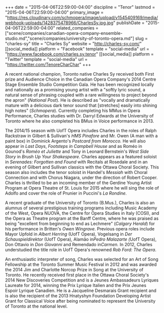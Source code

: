 +++
date = "2015-04-06T22:59:00-04:00"
discipline = "Tenor"
lastmod = "2015-04-06T22:59:00-04:00"
primary_image = "https://res.cloudinary.com/schmopera/image/upload/v1545409169/media/webhook-uploads/1428375478966/CharlesSy.jpg.jpg"
publishDate = "2015-04-06T22:59:00-04:00"
related_companies = ["scene/companies/canadian-opera-company-ensemble-studio.md","scene/companies/university-of-toronto-opera.md"]
slug = "charles-sy"
title = "Charles Sy"
website = "http://charles-sy.com/"
[[social_media]]
platform = "Facebook"
template = "social-media"
url = "https://www.facebook.com/charles.sy.tenor"
[[social_media]]
platform = "Twitter"
template = "social-media"
url = "https://twitter.com/TenoreCharChar"
+++

<p>
	A recent national champion, Toronto native Charles Sy received both First prize and Audience Choice in the Canadian Opera Company's 2014 Centre Stage Ensemble Studio Competition Gala. He has been recognized locally and nationally as a promising young artist with a "softly lyric sound, a natural sense of phrasing coupled with a rare willingness to project beyond the apron" (<em>National Post</em>). He is described as "vocally and dramatically mature with a delicious dark tenor sound that [stretches] easily into shining high notes" (<em>Schmopera</em>). Currently completing his MMus in Opera Performance, Charles studies with Dr. Darryl Edwards at the University of Toronto where he also completed his BMus in Voice performance in 2013.
</p>
<p>
	The 2014/15 season with UofT Opera includes Charles in the roles of Ralph Rackstraw in Gilbert &amp; Sullivan's <em>HMS Pinafore</em> and Mr. Owen (A man with a paint box) in Dominick Argento's <em>Postcard from Morocco. </em>He will also appear in <em>Last Days</em>, <em>Footsteps in Campbell House</em> and as Roméo in Gounod's <em>Roméo et Juliette</em> and Tony in Leonard Bernstein's <em>West Side Story</em> in <em>Brush Up Your Shakespeare</em>. Charles appears as a featured soloist in <em>Serenades: Forgotten and Found</em> with Recitals at Rosedale and in an evening of Gilbert and Sullivan classics with the Ottawa Choral Society. This season also includes the tenor soloist in Handel's <em>Messiah </em>with Choral Connection and with Chorus Niagara, under the direction of Robert Cooper. Charles is thrilled to be an incoming member of the Gerdine Young Artist Program at Opera Theatre of St. Louis for 2015 where he will sing the role of Adolfo and cover the role of Prunier in Puccini's <em>La Rondine.</em>
</p>
<p>
	A recent graduate of the University of Toronto (B.Mus.), Charles is also an alumnus of several prestigious training programs including Music Academy of the West, Opera NUOVA, the Centre for Opera Studies in Italy (COSI), and the Opera as Theatre program at the Banff Centre, where he was praised as being "excellent from beginning to end as Lechmere" (<em>Calgary Herald</em>) for his performance in Britten's <em>Owen Wingrave</em>. Previous opera roles include Mayor Upfold in <em>Albert Herring</em> (UofT Opera), Vogelsang in <em>Der Schauspieldirektor</em> (UofT Opera), Alamão in<em>Pedro Malazarte (</em>UofT Opera), Don Ottavio in <em>Don Giovanni </em>and Remendado in<em>Carmen. </em>In 2012, Charles understudied the title role in UofT Opera's renowned <em>Rob Ford: The Opera</em>.
</p>
<p>
	An enthusiastic interpreter of song, Charles was selected for an Art of Song Fellowship at the Toronto Summer Music Festival in 2012 and was awarded the 2014 Jim and Charlotte Norcop Prize in Song at the University of Toronto. He recently received first place in the Ottawa Choral Society's 2014 New Discoveries Competition and is a Jeunes Ambassadeurs Lyriques Laureate for 2014, winning the Prix Lyrique Italien and the Prix Jeunes Espoir Lyrique Canadien. He is a Jacqueline Desmarais Grant recipient and is also the recipient of the 2013 Hnatyshyn Foundation Developing Artist Grant for Classical Voice after being nominated to represent the University of Toronto at the national level.
</p>
